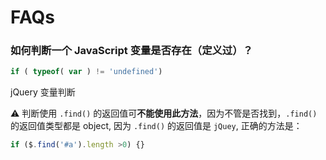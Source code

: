 # FAQs

### 如何判断一个 JavaScript 变量是否存在（定义过）？

```js
if ( typeof( var ) != 'undefined')
```

jQuery 变量判断

:warning: 判断使用 `.find()` 的返回值可**不能使用此方法**，因为不管是否找到，`.find()` 的返回值类型都是 object, 因为 `.find()` 的返回值是 `jQuey`, 正确的方法是：

```js
if ($.find('#a').length >0) {}
```
